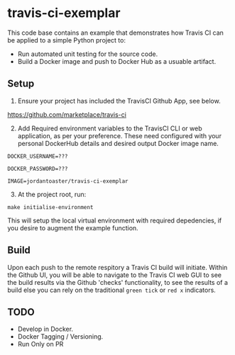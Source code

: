 # travis-ci-exemplar

This code base contains an example that demonstrates how Travis CI can be applied to a simple Python project to:

- Run automated unit testing for the source code.
- Build a Docker image and push to Docker Hub as a usuable artifact.

## Setup

1. Ensure your project has included the TravisCI Github App, see below.

<https://github.com/marketplace/travis-ci>


2. Add Required environment variables to the TravisCI CLI or web application, as per your preference. These need configured with your personal DockerHub details and desired output Docker image name.

``DOCKER_USERNAME=???``

``DOCKER_PASSWORD=???``

``IMAGE=jordantoaster/travis-ci-exemplar``

3. At the project root, run: 

``make initialise-environment``

This will setup the local virtual environment with required depedencies, if you desire to augment the example function.

## Build

Upon each push to the remote respitory a Travis CI build will initiate. Within the Github UI, you will be able to navigate to the Travis CI web GUI to see the build results via the Github 'checks' functionality, to see the results of a build else you can rely on the traditional ``green tick`` or ``red x`` indicators.

## TODO
- Develop in Docker.
- Docker Tagging / Versioning.
- Run Only on PR